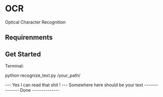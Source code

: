 # OCR
Optical Character Recognition

## Requirenments

## Get Started

Terminal:

python recognize_text.py /your_path/


--- Yes I can read that shit ! ---
Somewhere here should be your text
-------------- Done --------------

